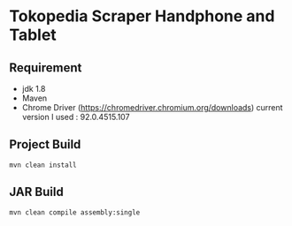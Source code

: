 # Tokopedia Scraper Handphone and Tablet

## Requirement
* jdk 1.8
* Maven
* Chrome Driver (https://chromedriver.chromium.org/downloads) 
current version I used : 92.0.4515.107
  
## Project Build
```mvn clean install```

## JAR Build
```mvn clean compile assembly:single```
